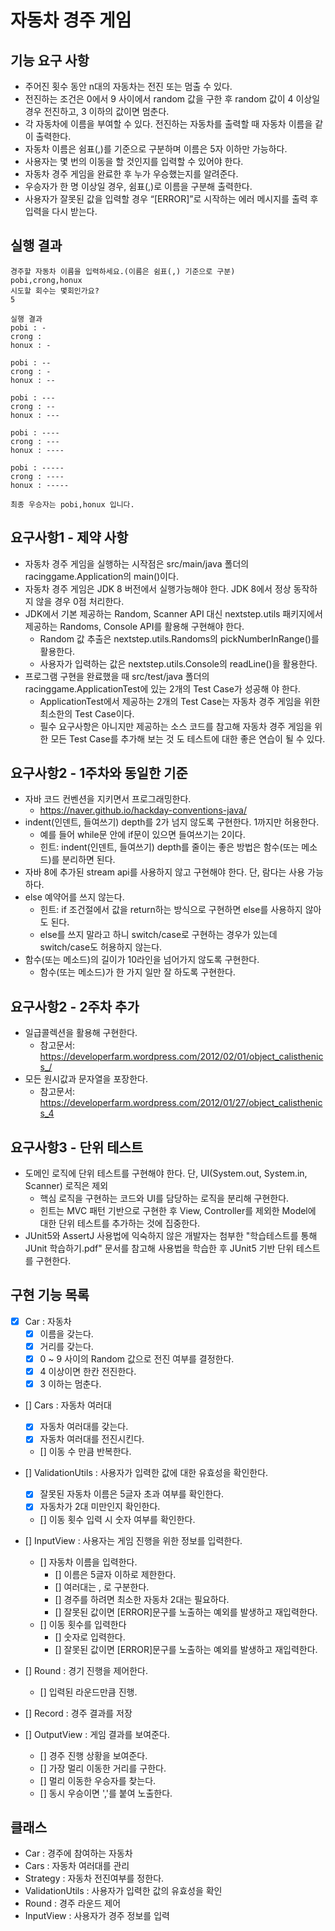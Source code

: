 # 자동차 경주 게임

## 기능 요구 사항
- 주어진 횟수 동안 n대의 자동차는 전진 또는 멈출 수 있다.
- 전진하는 조건은 0에서 9 사이에서 random 값을 구한 후 random 값이 4 이상일 경우 전진하고, 3 이하의 값이면 멈춘다.
- 각 자동차에 이름을 부여할 수 있다. 전진하는 자동차를 출력할 때 자동차 이름을 같이 출력한다. 
- 자동차 이름은 쉼표(,)를 기준으로 구분하며 이름은 5자 이하만 가능하다.
- 사용자는 몇 번의 이동을 할 것인지를 입력할 수 있어야 한다.
- 자동차 경주 게임을 완료한 후 누가 우승했는지를 알려준다.
- 우승자가 한 명 이상일 경우, 쉼표(,)로 이름을 구분해 출력한다.
- 사용자가 잘못된 값을 입력할 경우 “[ERROR]”로 시작하는 에러 메시지를 출력 후 입력을 다시 받는다.

## 실행 결과
<pre><code>경주할 자동차 이름을 입력하세요.(이름은 쉼표(,) 기준으로 구분)
pobi,crong,honux
시도할 회수는 몇회인가요?
5

실행 결과 
pobi : - 
crong : 
honux : -

pobi : -- 
crong : - 
honux : --

pobi : --- 
crong : -- 
honux : ---

pobi : ---- 
crong : --- 
honux : ----

pobi : ----- 
crong : ---- 
honux : -----

최종 우승자는 pobi,honux 입니다.
</code></pre>

## 요구사항1 - 제약 사항
- 자동차 경주 게임을 실행하는 시작점은 src/main/java 폴더의 racinggame.Application의 main()이다.
- 자동차 경주 게임은 JDK 8 버전에서 실행가능해야 한다. JDK 8에서 정상 동작하지 않을 경우 0점 처리한다.
- JDK에서 기본 제공하는 Random, Scanner API 대신 nextstep.utils 패키지에서 제공하는 Randoms, Console API를
  활용해 구현해야 한다.
  - Random 값 추출은 nextstep.utils.Randoms의 pickNumberInRange()를 활용한다.
  - 사용자가 입력하는 값은 nextstep.utils.Console의 readLine()을 활용한다.
- 프로그램 구현을 완료했을 때 src/test/java 폴더의 racinggame.ApplicationTest에 있는 2개의 Test Case가 성공해 야 한다.
  - ApplicationTest에서 제공하는 2개의 Test Case는 자동차 경주 게임을 위한 최소한의 Test Case이다.
  - 필수 요구사항은 아니지만 제공하는 소스 코드를 참고해 자동차 경주 게임을 위한 모든 Test Case를 추가해 보는 것 도 테스트에 대한 좋은 연습이 될 수 있다.

## 요구사항2 - 1주차와 동일한 기준
- 자바 코드 컨벤션을 지키면서 프로그래밍한다.
  - https://naver.github.io/hackday-conventions-java/
- indent(인덴트, 들여쓰기) depth를 2가 넘지 않도록 구현한다. 1까지만 허용한다.
  - 예를 들어 while문 안에 if문이 있으면 들여쓰기는 2이다.
  - 힌트: indent(인덴트, 들여쓰기) depth를 줄이는 좋은 방법은 함수(또는 메소드)를 분리하면 된다.
- 자바 8에 추가된 stream api를 사용하지 않고 구현해야 한다. 단, 람다는 사용 가능하다.
- else 예약어를 쓰지 않는다.
  - 힌트: if 조건절에서 값을 return하는 방식으로 구현하면 else를 사용하지 않아도 된다.
  - else를 쓰지 말라고 하니 switch/case로 구현하는 경우가 있는데 switch/case도 허용하지 않는다.
- 함수(또는 메소드)의 길이가 10라인을 넘어가지 않도록 구현한다.
  - 함수(또는 메소드)가 한 가지 일만 잘 하도록 구현한다.
    
## 요구사항2 - 2주차 추가
- 일급콜렉션을 활용해 구현한다.
  - 참고문서: https://developerfarm.wordpress.com/2012/02/01/object_calisthenics_/
- 모든 원시값과 문자열을 포장한다.
  - 참고문서: https://developerfarm.wordpress.com/2012/01/27/object_calisthenics_4
    
## 요구사항3 - 단위 테스트
- 도메인 로직에 단위 테스트를 구현해야 한다. 단, UI(System.out, System.in, Scanner) 로직은 제외
  - 핵심 로직을 구현하는 코드와 UI를 담당하는 로직을 분리해 구현한다.
  - 힌트는 MVC 패턴 기반으로 구현한 후 View, Controller를 제외한 Model에 대한 단위 테스트를 추가하는 것에 집중한다.
- JUnit5와 AssertJ 사용법에 익숙하지 않은 개발자는 첨부한 "학습테스트를 통해 JUnit 학습하기.pdf" 문서를 참고해 사용법을 학습한 후 JUnit5 기반 단위 테스트를 구현한다.

## 구현 기능 목록
- [x] Car : 자동차
  - [x] 이름을 갖는다.
  - [x] 거리를 갖는다.
  - [x] 0 ~ 9 사이의 Random 값으로 전진 여부를 결정한다.
  - [x] 4 이상이면 한칸 전진한다.
  - [x] 3 이하는 멈춘다.

- [] Cars : 자동차 여러대
  - [x] 자동차 여러대를 갖는다.
  - [x] 자동차 여러대를 전진시킨다.
  - [] 이동 수 만큼 반복한다.

- [] ValidationUtils : 사용자가 입력한 값에 대한 유효성을 확인한다.
  - [x] 잘못된 자동차 이름은 5글자 초과 여부를 확인한다.
  - [x] 자동차가 2대 미만인지 확인한다.
  - [] 이동 횟수 입력 시 숫자 여부를 확인한다. 
  
- [] InputView : 사용자는 게임 진행을 위한 정보를 입력한다.
  - [] 자동차 이름을 입력한다.
    - [] 이름은 5글자 이하로 제한한다.
    - [] 여러대는 , 로 구분한다.
    - [] 경주를 하려면 최소한 자동차 2대는 필요하다.
    - [] 잘못된 값이면 [ERROR]문구를 노출하는 예외를 발생하고 재입력한다.
  - [] 이동 횟수를 입력한다
    - [] 숫자로 입력한다.
    - [] 잘못된 값이면 [ERROR]문구를 노출하는 예외를 발생하고 재입력한다.
  
- [] Round : 경기 진행을 제어한다.
  - [] 입력된 라운드만큼 진행.
  
- [] Record : 경주 결과를 저장
  
- [] OutputView : 게임 결과를 보여준다.
  - [] 경주 진행 상황을 보여준다. 
  - [] 가장 멀리 이동한 거리를 구한다. 
  - [] 멀리 이동한 우승자를 찾는다.
  - [] 동시 우승이면 ','를 붙여 노출한다.
  
## 클래스
- Car : 경주에 참여하는 자동차
- Cars : 자동차 여러대를 관리
- Strategy : 자동차 전진여부를 정한다.
- ValidationUtils : 사용자가 입력한 값의 유효성을 확인 
- Round : 경주 라운드 제어
- InputView : 사용자가 경주 정보를 입력